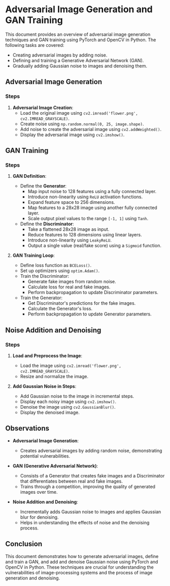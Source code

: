 # Adversarial Image Generation and GAN Training

This document provides an overview of adversarial image generation techniques and GAN training using PyTorch and OpenCV in Python. The following tasks are covered:
- Creating adversarial images by adding noise.
- Defining and training a Generative Adversarial Network (GAN).
- Gradually adding Gaussian noise to images and denoising them.

## Adversarial Image Generation

### Steps

1. **Adversarial Image Creation**:
   - Load the original image using `cv2.imread('flower.png', cv2.IMREAD_GRAYSCALE)`.
   - Create noise using `np.random.normal(0, 25, image.shape)`.
   - Add noise to create the adversarial image using `cv2.addWeighted()`.
   - Display the adversarial image using `cv2.imshow()`.

## GAN Training

### Steps

1. **GAN Definition**:
   - Define the **Generator**:
     - Map input noise to 128 features using a fully connected layer.
     - Introduce non-linearity using `ReLU` activation functions.
     - Expand feature space to 256 dimensions.
     - Map features to a 28x28 image using another fully connected layer.
     - Scale output pixel values to the range `[-1, 1]` using `Tanh`.
   - Define the **Discriminator**:
     - Take a flattened 28x28 image as input.
     - Reduce features to 128 dimensions using linear layers.
     - Introduce non-linearity using `LeakyReLU`.
     - Output a single value (real/fake score) using a `Sigmoid` function.

2. **GAN Training Loop**:
   - Define loss function as `BCELoss()`.
   - Set up optimizers using `optim.Adam()`.
   - Train the Discriminator:
     - Generate fake images from random noise.
     - Calculate loss for real and fake images.
     - Perform backpropagation to update Discriminator parameters.
   - Train the Generator:
     - Get Discriminator's predictions for the fake images.
     - Calculate the Generator's loss.
     - Perform backpropagation to update Generator parameters.

## Noise Addition and Denoising

### Steps

1. **Load and Preprocess the Image**:
   - Load the image using `cv2.imread('flower.png', cv2.IMREAD_GRAYSCALE)`.
   - Resize and normalize the image.

2. **Add Gaussian Noise in Steps**:
   - Add Gaussian noise to the image in incremental steps.
   - Display each noisy image using `cv2.imshow()`.
   - Denoise the image using `cv2.GaussianBlur()`.
   - Display the denoised image.

## Observations

- **Adversarial Image Generation**:
  - Creates adversarial images by adding random noise, demonstrating potential vulnerabilities.

- **GAN (Generative Adversarial Network)**:
  - Consists of a Generator that creates fake images and a Discriminator that differentiates between real and fake images.
  - Trains through a competition, improving the quality of generated images over time.

- **Noise Addition and Denoising**:
  - Incrementally adds Gaussian noise to images and applies Gaussian blur for denoising.
  - Helps in understanding the effects of noise and the denoising process.

## Conclusion

This document demonstrates how to generate adversarial images, define and train a GAN, and add and denoise Gaussian noise using PyTorch and OpenCV in Python. These techniques are crucial for understanding the vulnerabilities of image-processing systems and the process of image generation and denoising.